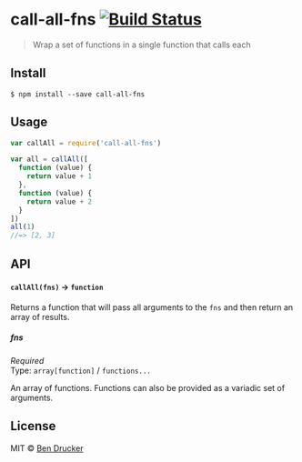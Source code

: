 # call-all-fns [![Build Status](https://travis-ci.org/bendrucker/call-all-fns.svg?branch=master)](https://travis-ci.org/bendrucker/call-all-fns)

> Wrap a set of functions in a single function that calls each


## Install

```
$ npm install --save call-all-fns
```


## Usage

```js
var callAll = require('call-all-fns')

var all = callAll([
  function (value) {
    return value + 1
  },
  function (value) {
    return value + 2
  } 
])
all(1)
//=> [2, 3]
```

## API

#### `callAll(fns)` -> `function`

Returns a function that will pass all arguments to the `fns` and then return an array of results.

##### fns

*Required*  
Type: `array[function]` / `functions...`

An array of functions. Functions can also be provided as a variadic set of arguments.


## License

MIT © [Ben Drucker](http://bendrucker.me)
